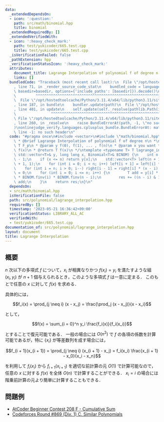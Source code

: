 ```yaml
---
data:
  _extendedDependsOn:
  - icon: ':question:'
    path: src/math/binomial.hpp
    title: binomial
  _extendedRequiredBy: []
  _extendedVerifiedWith:
  - icon: ':heavy_check_mark:'
    path: test/yukicoder/665.test.cpp
    title: test/yukicoder/665.test.cpp
  _isVerificationFailed: false
  _pathExtension: hpp
  _verificationStatusIcon: ':heavy_check_mark:'
  attributes:
    document_title: Lagrange Interpolation of polynomial f of degree n
    links: []
  bundledCode: "Traceback (most recent call last):\n  File \"/opt/hostedtoolcache/Python/3.11.4/x64/lib/python3.11/site-packages/onlinejudge_verify/documentation/build.py\"\
    , line 71, in _render_source_code_stat\n    bundled_code = language.bundle(stat.path,\
    \ basedir=basedir, options={'include_paths': [basedir]}).decode()\n          \
    \         ^^^^^^^^^^^^^^^^^^^^^^^^^^^^^^^^^^^^^^^^^^^^^^^^^^^^^^^^^^^^^^^^^^^^^^^^^^^^^^^^^\n\
    \  File \"/opt/hostedtoolcache/Python/3.11.4/x64/lib/python3.11/site-packages/onlinejudge_verify/languages/cplusplus.py\"\
    , line 187, in bundle\n    bundler.update(path)\n  File \"/opt/hostedtoolcache/Python/3.11.4/x64/lib/python3.11/site-packages/onlinejudge_verify/languages/cplusplus_bundle.py\"\
    , line 401, in update\n    self.update(self._resolve(pathlib.Path(included), included_from=path))\n\
    \                ^^^^^^^^^^^^^^^^^^^^^^^^^^^^^^^^^^^^^^^^^^^^^^^^^^^^^^^^^\n \
    \ File \"/opt/hostedtoolcache/Python/3.11.4/x64/lib/python3.11/site-packages/onlinejudge_verify/languages/cplusplus_bundle.py\"\
    , line 260, in _resolve\n    raise BundleErrorAt(path, -1, \"no such header\"\
    )\nonlinejudge_verify.languages.cplusplus_bundle.BundleErrorAt: math/binomial.hpp:\
    \ line -1: no such header\n"
  code: "#pragma once\n#include <vector>\n#include \"math/binomial.hpp\"\n\n/**\n\
    \ * @brief Lagrange Interpolation of polynomial f of degree n\n *\n * @tparam\
    \ T F_p\n * @param y f(0), f(1), ... , f(n)\n * @param x you want to calculate\
    \ f(x)\n * @return T f(x)\n */\ntemplate <typename T> T lagrange_interpolation(const\
    \ std::vector<T>& y, long long x, Binomial<T>& BINOM) {\n    int n = y.size()\
    \ - 1;\n    if (x <= n) return y[x];\n    std::vector<T> left(n + 1, 1), right(n\
    \ + 1, 1);\n    for (int i = 0; i < n; i++) left[i + 1] = left[i] * (x - i);\n\
    \    for (int i = n; i > 0; i--) right[i - 1] = right[i] * (x - i);\n    T res\
    \ = 0;\n    for (int i = 0; i <= n; i++) {\n        T add = y[i] * left[i] * right[i]\
    \ * BINOM.finv(i) * BINOM.finv(n - i);\n        res += ((n - i) & 1) ? -add :\
    \ add;\n    }\n    return res;\n}\n"
  dependsOn:
  - src/math/binomial.hpp
  isVerificationFile: false
  path: src/polynomial/lagrange_interpolation.hpp
  requiredBy: []
  timestamp: '2023-05-21 16:36:42+09:00'
  verificationStatus: LIBRARY_ALL_AC
  verifiedWith:
  - test/yukicoder/665.test.cpp
documentation_of: src/polynomial/lagrange_interpolation.hpp
layout: document
title: Lagrange Interpolation
---
```


## 概要
$n$ 次以下の多項式 $f$ について，$x_i$ が相異なりかつ $f(x_i) = y_i$ を満たすような組 $(x_i, y_i)$ が $n + 1$ 個与えられるとき，このような多項式 $f$ は一意に定まる．
このもとで任意の $x$ に対して $f(x)$ を求める．

具体的には，

$$f_i(x) = \prod_{j \neq i} (x - x_j) = \frac{\prod_j (x - x_j)}{x - x_i}$$

として，

$$f(x) = \sum_{i = 0}^n y_i \frac{f_i(x)}{f_i(x_i)}$$

とすることで復元可能である．
一般の場合には $O(n^2)$ で $f$ の各項の係数を計算可能であるが，特に $\{x_i\}$ が等差数列を成す場合には，

$$f_{i + 1}(x_{i + 1}) = \prod_{j \neq i} (x_{i + 1} - x_j) = f_i(x_i) \frac{x_{i + 1} - x_0}{x_i - x_n}$$

を利用して $f_i(x_i)$ から $f_{i + 1}(x_{i + 1})$ を適切な前計算の元 $O(1)$ で計算可能なので，任意の $x$ に対する $f(x)$ を全体 $O(n)$ で計算することができる．
$x_i = i$ の場合には階乗前計算の元より簡単に計算することもできる．

## 問題例
- [AtCoder Beginner Contest 208 F - Cumulative Sum](https://atcoder.jp/contests/abc208/tasks/abc208_f)
- [Codeforces Round #869 (Div. 1) C. Similar Polynomials](https://codeforces.com/contest/1817/problem/C)